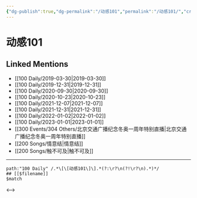 ```yaml
---
{"dg-publish":true,"dg-permalink":"/动感101","permalink":"/动感101/","created":"2022-12-22T14:47:33.000+08:00","updated":"2023-04-10T17:00:34.512+08:00"}
---
```


# 动感101

## Linked Mentions
- [[100 Daily/2019-03-30\|2019-03-30]]
- [[100 Daily/2019-12-31\|2019-12-31]]
- [[100 Daily/2020-09-30\|2020-09-30]]
- [[100 Daily/2020-10-23\|2020-10-23]]
- [[100 Daily/2021-12-07\|2021-12-07]]
- [[100 Daily/2021-12-31\|2021-12-31]]
- [[100 Daily/2022-01-02\|2022-01-02]]
- [[100 Daily/2023-01-01\|2023-01-01]]
- [[300 Events/304 Others/北京交通广播纪念冬奥一周年特别直播\|北京交通广播纪念冬奥一周年特别直播]]
- [[200 Songs/情意结\|情意结]]
- [[200 Songs/触不可及\|触不可及]]


---

```expander
path:"100 Daily" /.*\[\[动感101\]\].*(?:\r?\n(?!\r?\n).*)*/
## [[$filename]]
$match
```

<-->